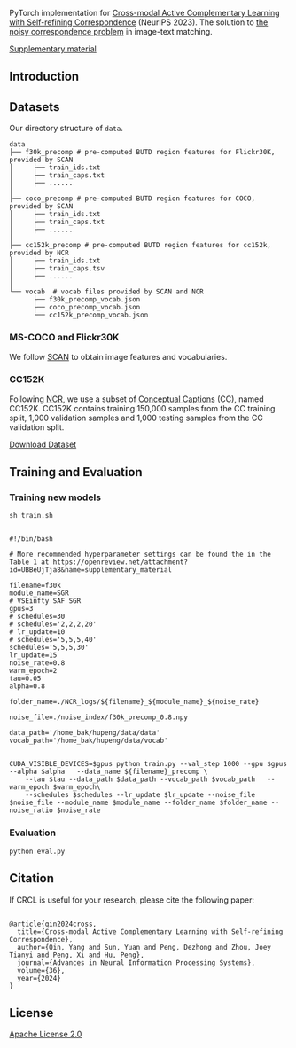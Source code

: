 PyTorch implementation for [Cross-modal Active Complementary Learning with Self-refining Correspondence](https://openreview.net/pdf?id=UBBeUjTja8) (NeurIPS 2023). The solution to [the noisy correspondence problem](https://github.com/QinYang79/Noisy-Correspondence-Summary) in image-text matching.


[Supplementary material](https://openreview.net/attachment?id=UBBeUjTja8&name=supplementary_material)

## Introduction
 
## Datasets

Our directory structure of ```data```.
```
data
├── f30k_precomp # pre-computed BUTD region features for Flickr30K, provided by SCAN
│     ├── train_ids.txt
│     ├── train_caps.txt
│     ├── ......
│
├── coco_precomp # pre-computed BUTD region features for COCO, provided by SCAN
│     ├── train_ids.txt
│     ├── train_caps.txt
│     ├── ......
│
├── cc152k_precomp # pre-computed BUTD region features for cc152k, provided by NCR
│     ├── train_ids.txt
│     ├── train_caps.tsv
│     ├── ......
│
└── vocab  # vocab files provided by SCAN and NCR
      ├── f30k_precomp_vocab.json
      ├── coco_precomp_vocab.json
      └── cc152k_precomp_vocab.json
```

### MS-COCO and Flickr30K
We follow [SCAN](https://github.com/kuanghuei/SCAN) to obtain image features and vocabularies.

### CC152K
Following [NCR](https://github.com/XLearning-SCU/2021-NeurIPS-NCR), we use a subset of [Conceptual Captions](https://ai.google.com/research/ConceptualCaptions) (CC), named CC152K. CC152K contains training 150,000 samples from the CC training split, 1,000 validation samples and 1,000 testing samples from the CC validation split.

[Download Dataset](https://ncr-paper.cdn.bcebos.com/data/NCR-data.tar)

## Training and Evaluation

### Training new models
```
sh train.sh


#!/bin/bash

# More recommended hyperparameter settings can be found the in the Table 1 at https://openreview.net/attachment?id=UBBeUjTja8&name=supplementary_material

filename=f30k
module_name=SGR
# VSEinfty SAF SGR
gpus=3
# schedules=30
# schedules='2,2,2,20'
# lr_update=10
# schedules='5,5,5,40'
schedules='5,5,5,30'
lr_update=15
noise_rate=0.8
warm_epoch=2
tau=0.05
alpha=0.8
 
folder_name=./NCR_logs/${filename}_${module_name}_${noise_rate} 

noise_file=./noise_index/f30k_precomp_0.8.npy

data_path='/home_bak/hupeng/data/data'
vocab_path='/home_bak/hupeng/data/vocab'


CUDA_VISIBLE_DEVICES=$gpus python train.py --val_step 1000 --gpu $gpus --alpha $alpha   --data_name ${filename}_precomp \
    --tau $tau --data_path $data_path --vocab_path $vocab_path   --warm_epoch $warm_epoch\
    --schedules $schedules --lr_update $lr_update --noise_file $noise_file --module_name $module_name --folder_name $folder_name --noise_ratio $noise_rate  
```

### Evaluation
```
python eval.py
```
## Citation
If CRCL is useful for your research, please cite the following paper:
```

@article{qin2024cross,
  title={Cross-modal Active Complementary Learning with Self-refining Correspondence},
  author={Qin, Yang and Sun, Yuan and Peng, Dezhong and Zhou, Joey Tianyi and Peng, Xi and Hu, Peng},
  journal={Advances in Neural Information Processing Systems},
  volume={36},
  year={2024}
}
```
## License

[Apache License 2.0](http://www.apache.org/licenses/LICENSE-2.0)
 
